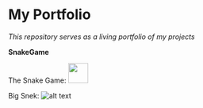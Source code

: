 # My Portfolio
*This repository serves as a living portfolio of my projects*

**SnakeGame**

The Snake Game:  <img src="https://github.com/pamyjak/portfolio/blob/main/src/assets/SnakeGame.gif" width="40" height="40" />

Big Snek:
![alt text](https://github.com/pamyjak/portfolio/blob/main/src/assets/SnakeGame.gif)






















